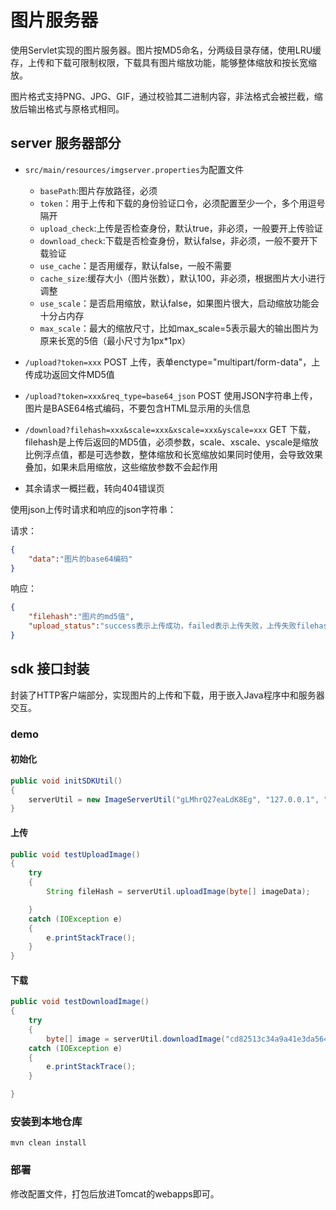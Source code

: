 # 图片服务器

使用Servlet实现的图片服务器。图片按MD5命名，分两级目录存储，使用LRU缓存，上传和下载可限制权限，下载具有图片缩放功能，能够整体缩放和按长宽缩放。

图片格式支持PNG、JPG、GIF，通过校验其二进制内容，非法格式会被拦截，缩放后输出格式与原格式相同。

## server 服务器部分

* `src/main/resources/imgserver.properties`为配置文件
	* `basePath`:图片存放路径，必须
	* `token`：用于上传和下载的身份验证口令，必须配置至少一个，多个用逗号隔开
	* `upload_check`:上传是否检查身份，默认true，非必须，一般要开上传验证
	* `download_check`:下载是否检查身份，默认false，非必须，一般不要开下载验证
	* `use_cache`：是否用缓存，默认false，一般不需要
	* `cache_size`:缓存大小（图片张数），默认100，非必须，根据图片大小进行调整
	* `use_scale`：是否启用缩放，默认false，如果图片很大，启动缩放功能会十分占内存
	* `max_scale`：最大的缩放尺寸，比如max_scale=5表示最大的输出图片为原来长宽的5倍（最小尺寸为1px*1px）

* `/upload?token=xxx` POST 上传，表单enctype="multipart/form-data"，上传成功返回文件MD5值
* `/upload?token=xxx&req_type=base64_json` POST 使用JSON字符串上传，图片是BASE64格式编码，不要包含HTML显示用的头信息
* `/download?filehash=xxx&scale=xxx&xscale=xxx&yscale=xxx` GET 下载，filehash是上传后返回的MD5值，必须参数，scale、xscale、yscale是缩放比例浮点值，都是可选参数，整体缩放和长宽缩放如果同时使用，会导致效果叠加，如果未启用缩放，这些缩放参数不会起作用
* 其余请求一概拦截，转向404错误页

使用json上传时请求和响应的json字符串：

请求：
```json
{
	"data":"图片的base64编码"
}
```

响应：
```json
{
	"filehash":"图片的md5值",
	"upload_status":"success表示上传成功，failed表示上传失败，上传失败filehash为空字符串"
}
```

## sdk 接口封装

封装了HTTP客户端部分，实现图片的上传和下载，用于嵌入Java程序中和服务器交互。

### demo

#### 初始化

```java
public void initSDKUtil()
{
	serverUtil = new ImageServerUtil("gLMhrQ27eaLdK8Eg", "127.0.0.1", "/imgserver", 8080);
}
```

#### 上传

```java
public void testUploadImage()
{
	try
	{
		String fileHash = serverUtil.uploadImage(byte[] imageData);

	}
	catch (IOException e)
	{
		e.printStackTrace();
	}
}
```

#### 下载

```java
public void testDownloadImage()
{
	try
	{
		byte[] image = serverUtil.downloadImage("cd82513c34a9a41e3da5648a5649d92d");
	catch (IOException e)
	{
		e.printStackTrace();
	}

}
```

### 安装到本地仓库

```
mvn clean install
```

### 部署

修改配置文件，打包后放进Tomcat的webapps即可。
